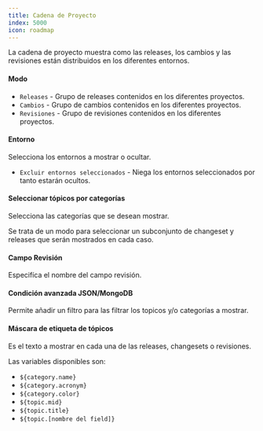 ```yaml
---
title: Cadena de Proyecto
index: 5000
icon: roadmap
---
```


La cadena de proyecto muestra como las releases, los cambios y las revisiones
están distribuidos en los diferentes entornos.

#### Modo

- `Releases` - Grupo de releases contenidos en los diferentes proyectos.
- `Cambios` - Grupo de cambios contenidos en los diferentes proyectos.
- `Revisiones` - Grupo de revisiones contenidos en los diferentes proyectos.

#### Entorno

Selecciona los entornos a mostrar o ocultar.

- `Excluir entornos seleccionados` - Niega los entornos seleccionados por tanto
  estarán ocultos.

#### Seleccionar tópicos por categorías

Selecciona las categorías que se desean mostrar.

Se trata de un modo para seleccionar un subconjunto de changeset y releases que
serán mostrados en cada caso.

#### Campo Revisión

Especifíca el nombre del campo revisión.

#### Condición avanzada JSON/MongoDB

Permite añadir un filtro para las filtrar los topicos y/o categorías a mostrar.

#### Máscara de etiqueta de tópicos

Es el texto a mostrar en cada una de las releases, changesets o revisiones.

Las variables disponibles son:

- `${category.name}`
- `${category.acronym}`
- `${category.color}`
- `${topic.mid}`
- `${topic.title}`
- `${topic.[nombre del field]}`
